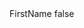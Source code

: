 <?xml version="1.0" encoding="UTF-8"?>
<CustomMetadata xmlns="http://soap.sforce.com/2006/04/metadata">
    <label>FirstName</label>
    <protected>false</protected>
</CustomMetadata>
